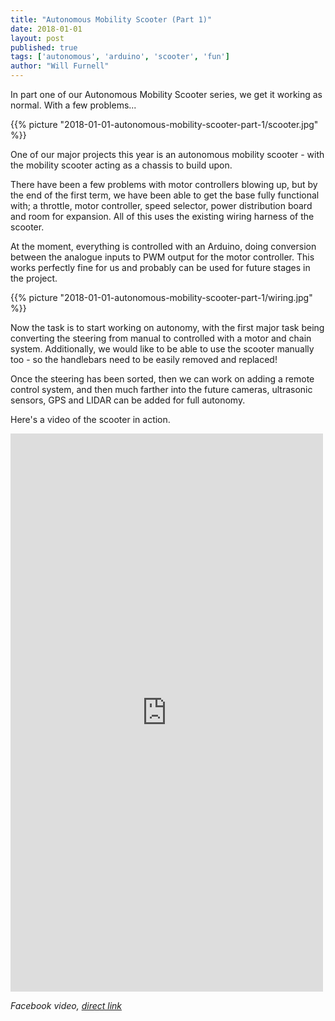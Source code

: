 ```yaml
---
title: "Autonomous Mobility Scooter (Part 1)"
date: 2018-01-01
layout: post
published: true
tags: ['autonomous', 'arduino', 'scooter', 'fun']
author: "Will Furnell"
---
```


In part one of our Autonomous Mobility Scooter series, we get it working as normal. With a few problems...

{{% picture "2018-01-01-autonomous-mobility-scooter-part-1/scooter.jpg" %}}

<!--more-->

One of our major projects this year is an autonomous mobility scooter - with the mobility scooter acting as a chassis to build upon. 

There have been a few problems with motor controllers blowing up, but by the end of the first term, we have been able to get the base fully functional with; a throttle, motor controller, speed selector, power distribution board and room for expansion. All of this uses the existing wiring harness of the scooter. 

At the moment, everything is controlled with an Arduino, doing conversion between the analogue inputs to PWM output for the motor controller. This works perfectly fine for us and probably can be used for future stages in the project.

{{% picture "2018-01-01-autonomous-mobility-scooter-part-1/wiring.jpg" %}}

Now the task is to start working on autonomy, with the first major task being converting the steering from manual to controlled with a motor and chain system. Additionally, we would like to be able to use the scooter manually too - so the handlebars need to be easily removed and replaced!

Once the steering has been sorted, then we can work on adding a remote control system, and then much farther into the future cameras, ultrasonic sensors, GPS and LIDAR can be added for full autonomy. 

Here's a video of the scooter in action.

<iframe src="https://www.facebook.com/plugins/video.php?href=https%3A%2F%2Fwww.facebook.com%2FTinkerSoc%2Fvideos%2F10155847364567557%2F&width=500&show_text=false&height=893&appId" width="500" height="893" style="border:none;overflow:hidden" scrolling="no" frameborder="0" allowTransparency="true" allowFullScreen="true"></iframe>

*Facebook video, [direct link](https://www.facebook.com/TinkerSoc/videos/10155847364567557/)*



